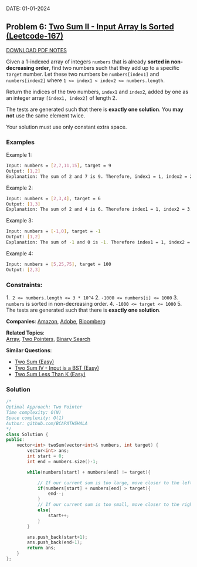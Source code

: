 DATE: 01-01-2024

## Problem 6: [Two Sum II - Input Array Is Sorted (Leetcode-167)](https://leetcode.com/problems/two-sum-ii-input-array-is-sorted/)

[DOWNLOAD PDF NOTES](https://drive.google.com/drive/u/1/folders/1V1lszXbUO97guTtDgW8AWcIkryRB2uW9)

Given a 1-indexed array of integers `numbers` that is already **sorted in non-decreasing order**, find two numbers such that they add up to a specific `target` number. Let these two numbers be `numbers[index1]` and `numbers[index2]` where `1 <= index1 < index2 <= numbers.length`.

Return the indices of the two numbers, `index1` and `index2`, added by one as an integer array `[index1, index2]` of length 2.

The tests are generated such that there is **exactly one solution**. You **may not** use the same element twice.

Your solution must use only constant extra space.

### Examples

Example 1:

```bash
Input: numbers = [2,7,11,15], target = 9
Output: [1,2]
Explanation: The sum of 2 and 7 is 9. Therefore, index1 = 1, index2 = 2. We return [1, 2].
```

Example 2:

```bash
Input: numbers = [2,3,4], target = 6
Output: [1,3]
Explanation: The sum of 2 and 4 is 6. Therefore index1 = 1, index2 = 3. We return [1, 3].
```

Example 3:

```bash
Input: numbers = [-1,0], target = -1
Output: [1,2]
Explanation: The sum of -1 and 0 is -1. Therefore index1 = 1, index2 = 2. We return [1, 2].
```

Example 4:

```bash
Input: numbers = [5,25,75], target = 100
Output: [2,3]
```

### Constraints:

1.` 2 <= numbers.length <= 3 * 10^4` 2. `-1000 <= numbers[i] <= 1000` 3. `numbers` is sorted in non-decreasing order. 4. `-1000 <= target <= 1000` 5. The tests are generated such that there is **exactly one solution**.

**Companies**:
[Amazon](https://leetcode.com/company/amazon), [Adobe](https://leetcode.com/company/adobe), [Bloomberg](https://leetcode.com/company/bloomberg)

**Related Topics**:  
[Array](https://leetcode.com/tag/array/), [Two Pointers](https://leetcode.com/tag/two-pointers/), [Binary Search](https://leetcode.com/tag/binary-search/)

**Similar Questions**:

- [Two Sum (Easy)](https://leetcode.com/problems/two-sum/)
- [Two Sum IV - Input is a BST (Easy)](https://leetcode.com/problems/two-sum-iv-input-is-a-bst/)
- [Two Sum Less Than K (Easy)](https://leetcode.com/problems/two-sum-less-than-k/)

### Solution

```cpp
/*
Optimal Approach: Two Pointer
Time complexity: O(N)
Space complexity: O(1)
Author: github.com/BCAPATHSHALA
*/
class Solution {
public:
    vector<int> twoSum(vector<int>& numbers, int target) {
        vector<int> ans;
        int start = 0;
        int end = numbers.size()-1;

        while(numbers[start] + numbers[end] != target){

            // If our current sum is too large, move closer to the left
            if(numbers[start] + numbers[end] > target){
                end--;
            }
            // If our current sum is too small, move closer to the right
            else{
                start++;
            }
        }

        ans.push_back(start+1);
        ans.push_back(end+1);
        return ans;
    }
};
```
